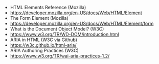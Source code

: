 * HTML Elements Reference (Mozilla)
* https://developer.mozilla.org/en-US/docs/Web/HTML/Element
* The Form Element (Mozilla)
* https://developer.mozilla.org/en-US/docs/Web/HTML/Element/form
* What is the Document Object Model? (W3C)
* https://www.w3.org/TR/WD-DOM/introduction.html
* ARIA in HTML (W3C via Github)
* https://w3c.github.io/html-aria/
* ARIA Authoring Practices  (W3C)
* https://www.w3.org/TR/wai-aria-practices-1.2/
